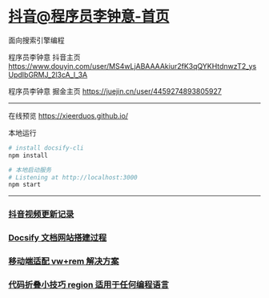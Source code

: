 # [抖音@程序员李钟意-首页](https://www.douyin.com/search/%E7%A8%8B%E5%BA%8F%E5%91%98%E6%9D%8E%E9%92%9F%E6%84%8F?source=normal_search&aid=4d36350f-3096-4c80-a221-3960a029e968&enter_from=personal_homepage&focus_method=)

面向搜索引擎编程

程序员李钟意 抖音主页 https://www.douyin.com/user/MS4wLjABAAAAkiur2fK3qQYKHtdnwzT2_ysUpdIbGRMJ_2l3cA_l_3A <br>

程序员李钟意 掘金主页 https://juejin.cn/user/4459274893805927 <br>

---

在线预览 https://xieerduos.github.io/

本地运行

```bash
# install docsify-cli
npm install

# 本地启动服务
# Listening at http://localhost:3000
npm start
```

---

### [抖音视频更新记录](/douyin/README.md)

### [Docsify 文档网站搭建过程](/docsify/README.md)

### [移动端适配 vw+rem 解决方案](/frontend/移动端适配vw+rem解决方案.md)

### [代码折叠小技巧 region 适用于任何编程语言](/frontend/代码块收起region)
